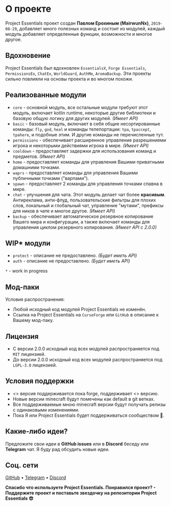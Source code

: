 # О проекте

Project Essentials проект создан **Павлом Ерохиным (MairwunNx)**, `2019-08-29`, добавляет много полезных команд и состоит из модулей, каждый модуль добавляет определенные функции, возможности и многое другое.

## Вдохновение

Project Essentials был вдохновлен `EssentialsX`, `Forge Essentials`, `PermissionsEx`, `ChatEx`, `WorldGuard`, `AuthMe`, `AromaBackup`. Эти проекты сильно повлияли на основы проекта и во многом похожи.

## Реализованные модули

- `core` - основной модуль, все остальные модули требуют этот модуль, включает kotlin runtime, некоторые другие библиотеки и базовую общую логику для других модулей. *(Имеет API)*
- `basic` - базовый модуль, включает в себя общие несортированные команды: `fly`, `god`, `heal` и команды телепортации: `tpa`, `tpaccept`, `tpahere`, и подобные этим. И другие команды не перечисленные тут.
- `permissions` - обеспечивает расширенное управление разрешениями игрока и некоторыми действиями игрока в мире. *(Имеет API)*
- `cooldown` - предоставляет задержки для использования команд и предметов. *(Имеет API)*
- `home` - предоставляет команды для управления Вашими приватными домашними точками.
- `waprs` - предоставляет команды для управления Вашими публичными точками ("варпами").
- `spawn` - предоставляет 2 команды для управления точками спавна в мире.
- `chat` - улучшения для чата. Этот модуль делает чат более **красивым**. Антиреклама, анти-флуд, пользовательские фильтры для плохих слов, локальный и глобальный чат, управление "мутами", префиксы для ников в чате и многое другое. *(Имеет API)*
- `backup` - обеспечивает автоматическое резервное копирование Вашего мира и конфигурации, а также включает команды для управления циклом резервного копирования. *(Имеет API с 2.0.0)*

## WIP* модули
- `protect` - описание не предоставлено. *(Будет иметь API)*
- `auth` - описание не предоставлено. *(Будет иметь API)*

`*` - work in progress

## Мод-паки

Условия распространения:
- Любой исходный код модулей Project Essentials не изменён.
- Ссылка на Project Essentials на `CurseForge` или `GitHub` в описание к Вашему мод-паку.

## Лицензия

- С версии 2.0.0 исходный код всех модулей распространяется под `MIT` лицензией.
- До версии 2.0.0 исходный код всех модулей распространяется под `LGPL-3.0` лицензией.

## Условия поддержки

- <> версия поддерживается пока forge, поддерживает <> версию.
- Новые версии minecraft будут помечены как default в git ветках.
- Все поддерживаемые мною minecraft версии будут получать релизы с одинаковыми изменениями.
- Пока Я или Project Essentials будет поддерживаться сообществом 💖.

## Какие-либо идеи?

Предложите свои идеи в **GitHub issues** или в **Discord** беседу или **Telegram** чат. Я буду рад обсудить новые идеи.

## Соц. сети

[GitHub](https://github.com/ProjectEssentials) • [Telegram](https://t.me/minecraftforge) • [Discord](https://discord.gg/VU9XZAt)

**Спасибо что используете Project Essentials. Понравился проект? - Поддержите проект и поставьте звездочку на репозитории Project Essentials 😎**
